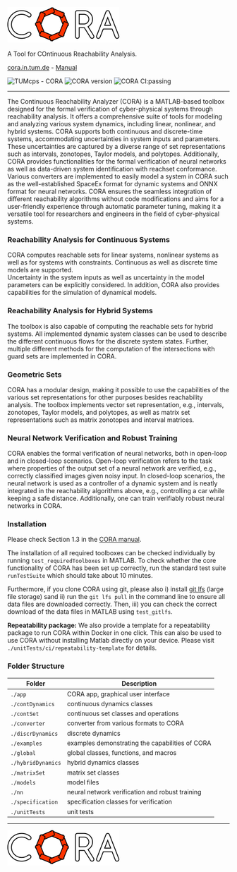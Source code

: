 <img src="./app/images/coraLogo_readme.svg" alt="CORA"/>

A Tool for COntinuous Reachability Analysis.

<a href='https://cora.in.tum.de' target='_blank'>cora.in.tum.de</a> - <a href='https://cora.in.tum.de/manual' target='_blank'>Manual</a>

![TUMcps - CORA](https://img.shields.io/static/v1?label=TUMcps&message=CORA&color=4596FF&logo=github&link=https://github.com/TUMcps/CORA)
![CORA version](https://img.shields.io/github/tag/TUMcps/CORA?include_prereleases=&sort=semver&color=4596FF&link=https://github.com/TUMcps/CORA/tags/)
![CORA CI:passing](https://img.shields.io/static/v1?label=CI&message=passing&color=78C57F)

<hr style="height: 1px;">

The Continuous Reachability Analyzer (CORA) is a MATLAB-based toolbox designed for the formal verification of cyber-physical systems through reachability analysis. 
It offers a comprehensive suite of tools for modeling and analyzing various system dynamics, including linear, nonlinear, and hybrid systems. 
CORA supports both continuous and discrete-time systems, accommodating uncertainties in system inputs and parameters. 
These uncertainties are captured by a diverse range of set representations such as intervals, zonotopes, Taylor models, and polytopes. 
Additionally, CORA provides functionalities for the formal verification of neural networks as well as data-driven system identification with reachset conformance. 
Various converters are implemented to easily model a system in CORA such as the well-established SpaceEx format for dynamic systems and ONNX format for neural networks. 
CORA ensures the seamless integration of different reachability algorithms without code modifications and aims for a user-friendly experience through automatic parameter tuning, 
making it a versatile tool for researchers and engineers in the field of cyber-physical systems.

### Reachability Analysis for Continuous Systems

CORA computes reachable sets for linear systems, nonlinear systems as well as for systems with constraints. 
Continuous as well as discrete time models are supported.  
Uncertainty in the system inputs as well as uncertainty in the model parameters can be explicitly considered. 
In addition, CORA also provides capabilities for the simulation of dynamical models.

### Reachability Analysis for Hybrid Systems

The toolbox is also capable of computing the reachable sets for hybrid systems. 
All implemented dynamic system classes can be used to describe the different continuous flows for the discrete system states. 
Further, multiple different methods for the computation of the intersections with guard sets are implemented in CORA.

### Geometric Sets

CORA has a modular design, making it possible to use the capabilities of the various set representations for other purposes besides reachability analysis. 
The toolbox implements vector set representation, e.g., intervals, zonotopes, Taylor models, and polytopes, 
as well as matrix set representations such as matrix zonotopes and interval matrices.

### Neural Network Verification and Robust Training

CORA enables the formal verification of neural networks, both in open-loop and in closed-loop scenarios. 
Open-loop verification refers to the task where properties of the output set of a neural network are verified, e.g., correctly classified images given noisy input. 
In closed-loop scenarios, the neural network is used as a controller of a dynamic system and is neatly integrated in the reachability algorithms above, e.g., controlling a car while keeping a safe distance. 
Additionally, one can train verifiably robust neural networks in CORA.


### Installation

Please check Section 1.3 in the <a target='_blank' href="https://cora.in.tum.de/manual">CORA manual</a>.

The installation of all required toolboxes can be checked individually by running `test_requiredToolboxes` in MATLAB. 
To check whether the core functionality of CORA has been set up correctly, 
run the standard test suite `runTestSuite` which should take about 10 minutes.

Furthermore, if you clone CORA using git, please also 
i) install <a href="https://git-lfs.com/" target="_blank">git lfs</a> (large file storage) 
sand ii) run the `git lfs pull` in the command line to ensure all data files are downloaded correctly.
Then, iii) you can check the correct download of the data files in MATLAB using `test_gitlfs`.

**Repeatability package:**
We also provide a template for a repeatability package to run CORA within Docker in one click.
This can also be used to use CORA without installing Matlab directly on your device.
Please visit `./unitTests/ci/repeatability-template` for details.

### Folder Structure

| Folder | Description |
|---|---|
|`./app` | CORA app, graphical user interface |
| `./contDynamics`| continuous dynamics classes |
| `./contSet`| continuous set classes and operations |
| `./converter`| converter from various formats to CORA |
| `./discrDynamics`| discrete dynamics |
| `./examples`| examples demonstrating the capabilities of CORA |
| `./global`| global classes, functions, and macros |
| `./hybridDynamics`| hybrid dynamics classes |
| `./matrixSet`| matrix set classes |
| `./models`| model files |
| `./nn`| neural network verification and robust training |
| `./specification`| specification classes for verification |
| `./unitTests`| unit tests |

<hr style="height: 1px;">

<img src="./app/images/coraLogo_readme.svg"/>
